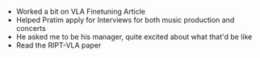 - Worked a bit on VLA Finetuning Article
- Helped Pratim apply for Interviews for both music production and concerts
- He asked me to be his manager, quite excited about what that'd be like
- Read the RIPT-VLA paper
